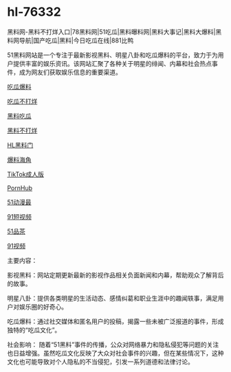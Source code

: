 # hl-76332
黑料网-黑料不打烊入口|78黑料网|51吃瓜|黑料曝料网|黑料大事记|黑料大爆料|黑料网导航|国产吃瓜|黑料|今日吃瓜在线|881比鸭

51黑料网站是一个专注于最新影视黑料、明星八卦和吃瓜爆料的平台，致力于为用户提供丰富的娱乐资讯。该网站汇聚了各种关于明星的绯闻、内幕和社会热点事件，成为网友们获取娱乐信息的重要渠道。

<a href="https://chiguabaoliaowang01.pages.dev/">吃瓜爆料</a>

<a href="https://chiguabaoliao01.pages.dev/">吃瓜不打烊</a>

<a href="https://wangbaochiguahei.pages.dev/">黑料吃瓜</a>

<a href="https://91heiliaobaoliao.pages.dev/">黑料不打烊</a>

<a href="https://shouyeheiliaoshe.pages.dev/">HL黑料门</a>

<a href="https://chiguaheiliao01.pages.dev/">爆料海角</a>

<a href="https://tiktokchengren01.pages.dev/">TikTok成人版</a>

<a href="https://pornhubzuixin.pages.dev/">PornHub</a>

<a href="https://haijiaoshequzui.pages.dev/">51动漫最</a>

<a href="https://91duanshipin-01.pages.dev/">91短视频</a>

<a href="https://51pinchazui.pages.dev/">51品茶</a>

<a href="https://91shipin-01.pages.dev/">91视频</a>

主要内容：

影视黑料：网站定期更新最新的影视作品相关负面新闻和内幕，帮助观众了解背后的故事。

明星八卦：提供各类明星的生活动态、感情纠葛和职业生涯中的趣闻轶事，满足用户对娱乐圈的好奇心。

吃瓜爆料：通过社交媒体和匿名用户的投稿，揭露一些未被广泛报道的事件，形成独特的“吃瓜文化”。

社会影响：
随着“51黑料”事件的传播，公众对网络暴力和隐私侵犯等问题的关注也日益增强。虽然吃瓜文化反映了大众对社会事件的兴趣，但在某些情况下，这种文化也可能导致对个人隐私的不当侵犯，引发一系列道德和法律讨论。
